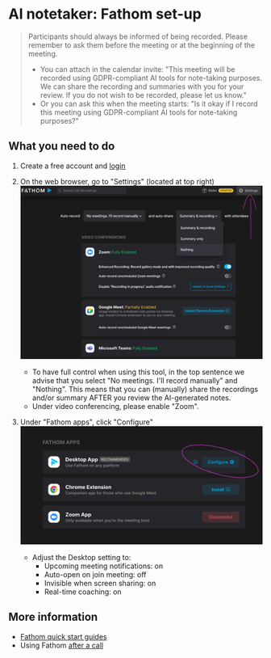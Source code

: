 # AI notetaker: Fathom set-up

> Participants should always be informed of being recorded. Please remember to ask them before the meeting or at the beginning of the meeting.
> - You can attach in the calendar invite: "This meeting will be recorded using GDPR-compliant AI tools for note-taking purposes. We can share the recording and summaries with you for your review. If you do not wish to be recorded, please let us know."
> - Or you can ask this when the meeting starts: "Is it okay if I record this meeting using GDPR-compliant AI tools for note-taking purposes?"

## What you need to do

1. Create a free account and [login](https://fathom.video/)
1. On the web browser, go to "Settings" (located at top right)
![settings](../../images/AI/Tools/fathom_settings.png)

    - To have full control when using this tool, in the top sentence we advise that you select "No meetings. I'll record manually" and "Nothing". This means that you can (manually) share the recordings and/or summary AFTER you review the AI-generated notes.
    - Under video conferencing, please enable "Zoom".

1. Under "Fathom apps", click "Configure"
![config](../../images/AI/Tools/fathom_desktop.png)

    - Adjust the Desktop setting to:
        - Upcoming meeting notifications: on
        - Auto-open on join meeting: off
        - Invisible when screen sharing: on
        - Real-time coaching: on

## More information

- [Fathom quick start guides](https://help.fathom.video/en/categories/74880)
- Using Fathom [after a call](https://help.fathom.video/en/categories/65984-using-fathom-after-a-call)
